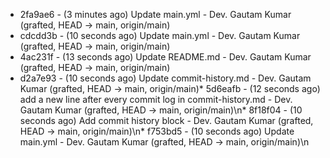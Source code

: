 * 2fa9ae6 - (3 minutes ago) Update main.yml - Dev. Gautam Kumar (grafted, HEAD -> main, origin/main)
* cdcdd3b - (10 seconds ago) Update main.yml - Dev. Gautam Kumar (grafted, HEAD -> main, origin/main)
* 4ac231f - (13 seconds ago) Update README.md - Dev. Gautam Kumar (grafted, HEAD -> main, origin/main)
* d2a7e93 - (10 seconds ago) Update commit-history.md - Dev. Gautam Kumar (grafted, HEAD -> main, origin/main)* 5d6eafb - (12 seconds ago) add a new line after every commit log in commit-history.md - Dev. Gautam Kumar (grafted, HEAD -> main, origin/main)\n* 8f18f04 - (10 seconds ago) Add commit history block - Dev. Gautam Kumar (grafted, HEAD -> main, origin/main)\n* f753bd5 - (10 seconds ago) Update main.yml - Dev. Gautam Kumar (grafted, HEAD -> main, origin/main)\n